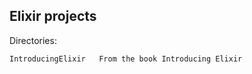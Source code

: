 Elixir projects
---------------

Directories:

    IntroducingElixir	From the book Introducing Elixir